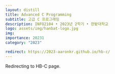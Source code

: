 ```yaml
---
layout: distill
title: Advanced C Programming
subtitle: 고급 C 프로그래밍
description: INFO2104 • 2023년 2학기 • 한밭대학교
logo: assets/img/hanbat-logo.jpg
img:
importance: 20231
category: "2023"

redirect: https://2023-aaronkr.github.io/hb-c/
---
```


Redirecting to HB-C page.
